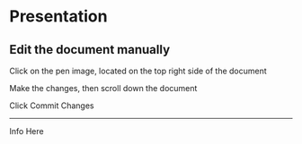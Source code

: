 # Presentation

## Edit the document manually
<p>Click on the pen image, located on the top right side of the document</p>
<p>Make the changes, then scroll down the document</p>
<p>Click Commit Changes</p>

---
<p>Info Here </p>
<p></p>
<p></p>
<p></p>
<p></p>
<p></p>
<p></p>
<p></p>


